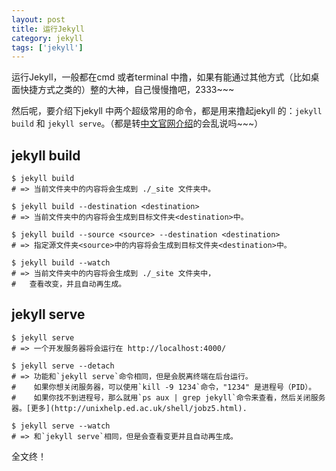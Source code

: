 ```yaml
---
layout: post
title: 运行Jekyll
category: jekyll
tags: ['jekyll']
---
```


运行Jekyll，一般都在cmd 或者terminal 中撸，如果有能通过其他方式（比如桌面快捷方式之类的）整的大神，自己慢慢撸吧，2333~~~

然后呢，要介绍下jekyll 中两个超级常用的命令，都是用来撸起jekyll 的：`jekyll build` 和 `jekyll serve`。（都是转[中文官网介绍](http://jekyllcn.com/docs/usage/)的会乱说吗~~~）

## jekyll build

	$ jekyll build
	# => 当前文件夹中的内容将会生成到 ./_site 文件夹中。

	$ jekyll build --destination <destination>
	# => 当前文件夹中的内容将会生成到目标文件夹<destination>中。

	$ jekyll build --source <source> --destination <destination>
	# => 指定源文件夹<source>中的内容将会生成到目标文件夹<destination>中。

	$ jekyll build --watch
	# => 当前文件夹中的内容将会生成到 ./_site 文件夹中，
	#   查看改变，并且自动再生成。


## jekyll serve

	$ jekyll serve
	# => 一个开发服务器将会运行在 http://localhost:4000/
	
	$ jekyll serve --detach
	# => 功能和`jekyll serve`命令相同，但是会脱离终端在后台运行。
	#    如果你想关闭服务器，可以使用`kill -9 1234`命令，"1234" 是进程号（PID）。
	#    如果你找不到进程号，那么就用`ps aux | grep jekyll`命令来查看，然后关闭服务器。[更多](http://unixhelp.ed.ac.uk/shell/jobz5.html).
	
	$ jekyll serve --watch
	# => 和`jekyll serve`相同，但是会查看变更并且自动再生成。


全文终！
